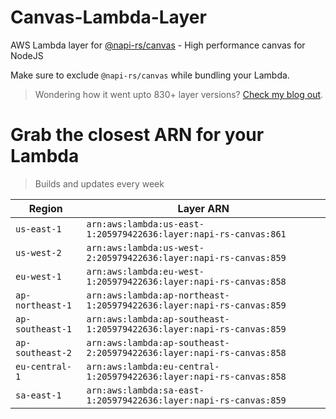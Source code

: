 # Canvas-Lambda-Layer

AWS Lambda layer for [@napi-rs/canvas](https://github.com/Brooooooklyn/canvas) - High performance canvas for NodeJS

Make sure to exclude `@napi-rs/canvas` while bundling your Lambda.

> Wondering how it went upto 830+ layer versions? [Check my blog out](https://learnaws.io/blog/lambda-layer-recursion).

# Grab the closest ARN for your Lambda
> Builds and updates every week

| Region | Layer ARN |
| ------ | --------- |
|`us-east-1`|`arn:aws:lambda:us-east-1:205979422636:layer:napi-rs-canvas:861`|
|`us-west-2`|`arn:aws:lambda:us-west-2:205979422636:layer:napi-rs-canvas:859`|
|`eu-west-1`|`arn:aws:lambda:eu-west-1:205979422636:layer:napi-rs-canvas:858`|
|`ap-northeast-1`|`arn:aws:lambda:ap-northeast-1:205979422636:layer:napi-rs-canvas:859`|
|`ap-southeast-1`|`arn:aws:lambda:ap-southeast-1:205979422636:layer:napi-rs-canvas:859`|
|`ap-southeast-2`|`arn:aws:lambda:ap-southeast-2:205979422636:layer:napi-rs-canvas:858`|
|`eu-central-1`|`arn:aws:lambda:eu-central-1:205979422636:layer:napi-rs-canvas:858`|
|`sa-east-1`|`arn:aws:lambda:sa-east-1:205979422636:layer:napi-rs-canvas:859`|
